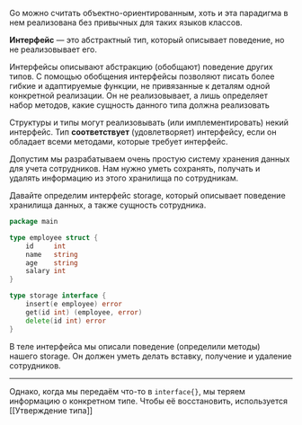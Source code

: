 Go можно считать объектно-ориентированным, хоть и эта парадигма в нем реализована без привычных для таких языков классов.

**Интерфейс** — это абстрактный тип, который описывает поведение, но не реализовывает его.

Интерфейсы описывают абстракцию (обобщают) поведение других типов. С помощью обобщения интерфейсы позволяют писать более гибкие и адаптируемые функции, не привязанные к деталям одной конкретной реализации. Он не реализовывает, а лишь определяет набор методов, какие сущность данного типа должна реализовать

Структуры и типы могут реализовывать (или имплементировать) некий интерфейс. Тип **соответствует** (удовлетворяет) интерфейсу, если он обладает всеми методами, которые требует интерфейс.

Допустим мы разрабатываем очень простую систему хранения данных для учета сотрудников. Нам нужно уметь сохранять, получать и удалять информацию из этого хранилища по сотрудникам.

Давайте определим интерфейс storage, который описывает поведение хранилища данных, а также сущность сотрудника.

```go
package main

type employee struct {
	id     int
	name   string
	age    string
	salary int
}

type storage interface {
	insert(e employee) error
	get(id int) (employee, error)
	delete(id int) error
}
```

В теле интерфейса мы описали поведение (определили методы) нашего storage. Он должен уметь делать вставку, получение и удаление сотрудников.


---

Однако, когда мы передаём что-то в `interface{}`, мы теряем информацию о конкретном типе. Чтобы её восстановить, используется [[Утверждение типа]]